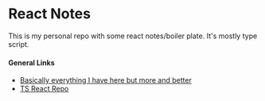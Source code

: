# React Notes
This is my personal repo with some react notes/boiler plate. It's mostly type script.



#### General Links

- [Basically everything I have here but more and better](https://github.com/piotrwitek/react-redux-typescript-guide)
- [TS React Repo](https://github.com/Microsoft/TypeScript-React-Starter)